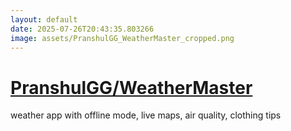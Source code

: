 ```yaml
---
layout: default
date: 2025-07-26T20:43:35.803266
image: assets/PranshulGG_WeatherMaster_cropped.png
---
```


# [PranshulGG/WeatherMaster](https://github.com/PranshulGG/WeatherMaster)

weather app with offline mode, live maps, air quality, clothing tips
